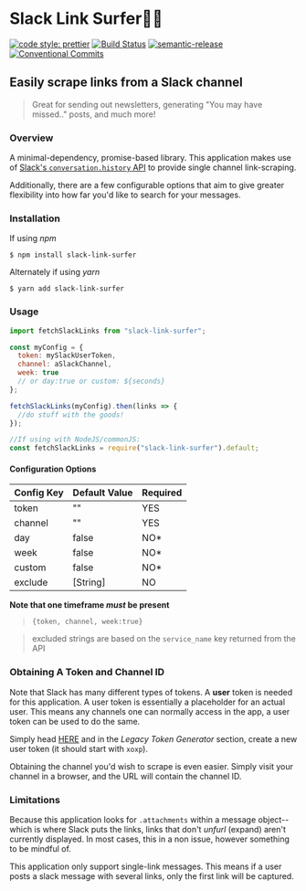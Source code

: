 # Slack Link Surfer🏄🏾‍

[![code style: prettier](https://img.shields.io/badge/code_style-prettier-ff69b4.svg?style=flat-square)](https://github.com/prettier/prettier)
[![Build Status](https://travis-ci.org/mtliendo/slack-link-surfer.svg?branch=master)](https://travis-ci.org/mtliendo/slack-link-surfer)
[![semantic-release](https://img.shields.io/badge/%20%20%F0%9F%93%A6%F0%9F%9A%80-semantic--release-e10079.svg)](https://github.com/semantic-release/semantic-release)
[![Conventional Commits](https://img.shields.io/badge/Conventional%20Commits-1.0.0-yellow.svg)](https://conventionalcommits.org)

## Easily scrape links from a Slack channel

> Great for sending out newsletters, generating "You may have missed.." posts, and much more!

### Overview

A minimal-dependency, promise-based library.
This application makes use of [Slack's `conversation.history` API](https://api.slack.com/methods/conversations.history) to provide single channel link-scraping.

Additionally, there are a few configurable options that aim to give greater flexibility into how far you'd like to search for your messages.

### Installation

If using _npm_

`$ npm install slack-link-surfer`

Alternately if using _yarn_

`$ yarn add slack-link-surfer`

### Usage

```js
import fetchSlackLinks from "slack-link-surfer";

const myConfig = {
  token: mySlackUserToken,
  channel: aSlackChannel,
  week: true
  // or day:true or custom: ${seconds}
};

fetchSlackLinks(myConfig).then(links => {
  //do stuff with the goods!
});
```

```js
//If using with NodeJS/commonJS:
const fetchSlackLinks = require("slack-link-surfer").default;
```

#### Configuration Options

| Config Key | Default Value | Required |
| ---------- | ------------- | -------- |
| token      | ""            | YES      |
| channel    | ""            | YES      |
| day        | false         | NO\*     |
| week       | false         | NO\*     |
| custom     | false         | NO\*     |
| exclude    | [String]      | NO       |

**Note that one timeframe _must_ be present**

> `{token, channel, week:true}`

> excluded strings are based on the `service_name` key returned from the API

### Obtaining A Token and Channel ID

Note that Slack has many different types of tokens. A **user** token is needed for this application. A user token is essentially a placeholder for an actual user. This means any channels one can normally access in the app, a user token can be used to do the same.

Simply head [HERE](https://api.slack.com/custom-integrations/legacy-tokens) and in the _Legacy Token Generator_ section, create a new user token (it should start with `xoxp`).

Obtaining the channel you'd wish to scrape is even easier. Simply visit your channel in a browser, and the URL will contain the channel ID.

### Limitations

Because this application looks for `.attachments` within a message object--which is where Slack puts the links, links that don't _unfurl_ (expand) aren't currently displayed. In most cases, this in a non issue, however something to be mindful of.

This application only support single-link messages. This means if a user posts a slack message with several links, only the first link will be captured.
